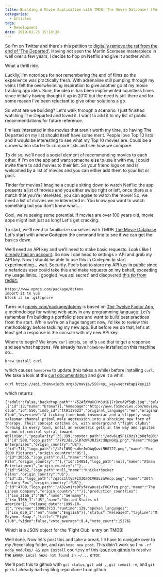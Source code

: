 ```yaml
---
title: Building a Movie Application with TMDB (The Movie Database) (Part One)
categories:
  - Articles
tags:
  - Development
date: 2019-02-25 15:18:38
---
```


So I'm on Twitter and there's this petition to [digitally remove the rat from the end of 'The Departed'](https://www.nydailynews.com/new-york/ny-news-digitally-remove-rat-from-the-departed-kickstarter-20190219-story.html). Having not seen the Martin Scorsese masterpiece in well over a few years, I decide to hop on Netflix and give it another whirl. 

What a thrill ride.

Luckily, I'm notorious for not remembering the end of films so the experience was practically fresh. With adrenaline still pumping through my veins I felt the overwhelming inspiration to give another go at my movie tracking app idea. Sure, the idea is has been implemented countless times since initially having thought it up in 2010 but the need is still there and for some reason I've been reluctant to give other solutions a go. 

So what are we building? Let's walk through a scenario: I just finished watching The Departed and loved it. I want to add it to my list of public recommendations for future reference. 

I'm less interested in the movies that aren't worth my time, so having The Departed on my list should itself have some merit. People love Top 10 lists and it would be interesting to see what my Top 10 movies are. Could be a conversation starter to compare lists and see how we compare. 

To do so, we'll need a social element of recommending movies to each other. If I'm on the app and want someone else to use it with me, I could invite them to add movies to their list. So your friend logs on and is welcomed by a list of movies and you can either add them to your list or pass. 

Tinder for movies? Imagine a couple sitting down to watch Netflix: the app presents a list of movies and you either swipe right or left, once there is a match that you're interested, you can agree to watch the movie! So, we need a list of movies we're interested in. You know you want to watch something but you don't know what.... 

Cool, we're seeing some potential. If movies are over 100 years old, movie apps might last just as long! Let's get cracking. 

To start, we'll need to familiarize ourselves with TMDB [The Movie Database](https://developers.themoviedb.org/3/getting-started/introduction). Let's start with ~~a new Codepen~~ the command line to see if we can get the basics down. 

We'll need an API key and we'll need to make basic requests. Looks like I [already had an account](https://www.themoviedb.org/u/bcommandeur). So now I can head to settings > API and grab my API key. Now I should be able to use this in Codepen to start experimenting... wait. Security. Feels bad to store my API key in public since a nefarious user could take this and make requests on my behalf, exceeding my usage limits. I googled 'vue api secret' and discovered [this tip from reddit:](https://www.reddit.com/r/vuejs/comments/78np9q/where_to_put_api_key_vuejs_app/)

```
https://www.npmjs.com/package/dotenv
import it to vue
block it in .gitignore
```

Turns out [npmjs.com/package/dotenv](https://www.npmjs.com/package/dotenv) is based on [The Twelve Factor App](https://12factor.net/), a methodology for writing web apps in any programming language. Let's remember I'm building a portfolio piece and want to build best practices from the start. While we're on a huge tangent now, I'd like to review this methodology before tackling my new app. But before we do that, let's at least get a response in the console with my new API key.

Where to begin? We know `curl` exists, so let's use that to get a response and see what happens. We already have `homebrew` installed on this machine so...

```
brew install curl
```

which causes `homebrew` to update (this takes a while) before installing `curl`. We take a look at the [curl documentation](https://ss64.com/osx/curl.html) and give it a whirl:

```
curl https://api.themoviedb.org/3/movie/550?api_key=secretapikey123
```

which returns

```
{"adult":false,"backdrop_path":"/52AfXWuXCHn3UjD17rBruA9f5qb.jpg","belongs_to_collection":null,"budget":63000000,"genres":[{"id":18,"name":"Drama"}],"homepage":"http://www.foxmovies.com/movies/fight-club","id":550,"imdb_id":"tt0137523","original_language":"en","original_title":"Fight Club","overview":"A ticking-time-bomb insomniac and a slippery soap salesman channel primal male aggression into a shocking new form of therapy. Their concept catches on, with underground \"fight clubs\" forming in every town, until an eccentric gets in the way and ignites an out-of-control spiral toward oblivion.","popularity":35.399,"poster_path":"/adw6Lq9FiC9zjYEpOqfq03ituwp.jpg","production_companies":[{"id":508,"logo_path":"/7PzJdsLGlR7oW4J0J5Xcd0pHGRg.png","name":"Regency Enterprises","origin_country":"US"},{"id":711,"logo_path":"/tEiIH5QesdheJmDAqQwvtN60727.png","name":"Fox 2000 Pictures","origin_country":"US"},{"id":20555,"logo_path":null,"name":"Taurus Film","origin_country":""},{"id":54051,"logo_path":null,"name":"Atman Entertainment","origin_country":""},{"id":54052,"logo_path":null,"name":"Knickerbocker Films","origin_country":"US"},{"id":25,"logo_path":"/qZCc1lty5FzX30aOCVRBLzaVmcp.png","name":"20th Century Fox","origin_country":"US"},{"id":4700,"logo_path":"/A32wmjrs9Psf4zw0uaixF0GXfxq.png","name":"The Linson Company","origin_country":""}],"production_countries":[{"iso_3166_1":"DE","name":"Germany"},{"iso_3166_1":"US","name":"United States of America"}],"release_date":"1999-10-15","revenue":100853753,"runtime":139,"spoken_languages":[{"iso_639_1":"en","name":"English"}],"status":"Released","tagline":"Mischief. Mayhem. Soap.","title":"Fight Club","video":false,"vote_average":8.4,"vote_count":15376}
```

Which is a JSON object for the 'Fight Club' entry on TMDB! 

Well done. Now let's post this and take a break. I'll have to navigate over to my /hexo-blog folder, and run `hexo new post`. This didn't work so I `rm -rf node_modules/ && npm install` courtesy of this [issue on github](https://github.com/hexojs/hexo/issues/2076) to resolve the `ERROR Local hexo not found in ~/...` error. 

We'll post this to github with `git status`, `git add .`, `git commit -m`, and `git push`. I already had my blog repo clone from github.